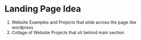 # Landing Page Idea
1. Website Examples and Projects that slide across the page like wordpress
2. Collage of Website Projects that sit behind main section
